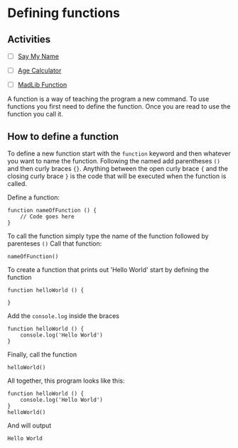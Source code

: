 # Defining functions

## Activities

- [ ] [Say My Name](https://github.com/danleavitt0/codecamp-examples/tree/master/objects/examples/socialMediaPosts)
- [ ] [Age Calculator](https://github.com/danleavitt0/codecamp-examples/tree/master/definingFunctions/examples/sayMyName)
- [ ] [MadLib Function](https://github.com/danleavitt0/codecamp-examples/tree/master/definingFunctions/examples/madLibFunction)


A function is a way of teaching the program a new command. To use functions you first need to define the function. 
Once you are read to use the function you call it.

## How to define a function

To define a new function start with the `function` keyword and then whatever you want to name the function.
Following the named add parentheses `()` and then curly braces `{}`. Anything between the open curly brace `{` 
and the closing curly brace `}` is the code that will be executed when the function is called.

Define a function:
```
function nameOfFunction () {
	// Code goes here
}
```
To call the function simply type the name of the function followed by parenteses `()`
Call that function:
```
nameOfFunction()
```

To create a function that prints out 'Hello World' start by defining the function
```
function helloWorld () {
	
}
```

Add the `console.log` inside the braces
```
function helloWorld () {
	console.log('Hello World')
}
```

Finally, call the function

```
helloWorld()
```

All together, this program looks like this:
```
function helloWorld () {
	console.log('Hello World')
}
helloWorld()
```
And will output
```
Hello World
```
